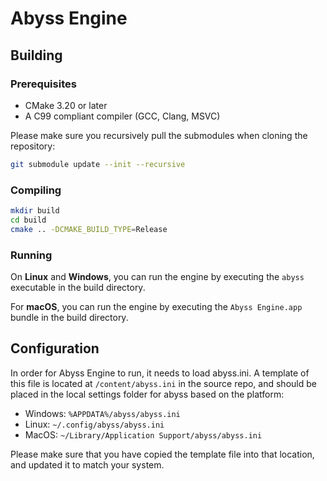 # Abyss Engine

## Building

### Prerequisites

* CMake 3.20 or later
* A C99 compliant compiler (GCC, Clang, MSVC)

Please make sure you recursively pull the submodules when cloning the repository:

```bash
git submodule update --init --recursive
```

### Compiling

```bash
mkdir build
cd build
cmake .. -DCMAKE_BUILD_TYPE=Release
```

### Running

On **Linux** and **Windows**, you can run the engine by executing the `abyss` executable in the build directory.

For **macOS**, you can run the engine by executing the `Abyss Engine.app` bundle in the build directory.

## Configuration

In order for Abyss Engine to run, it needs to load abyss.ini. A template of this file is located at
`/content/abyss.ini` in the source repo, and should be placed in the local settings folder for abyss
based on the platform:

- Windows: `%APPDATA%/abyss/abyss.ini`
- Linux: `~/.config/abyss/abyss.ini`
- MacOS: `~/Library/Application Support/abyss/abyss.ini`

Please make sure that you have copied the template file into that location, and updated it to match your system.